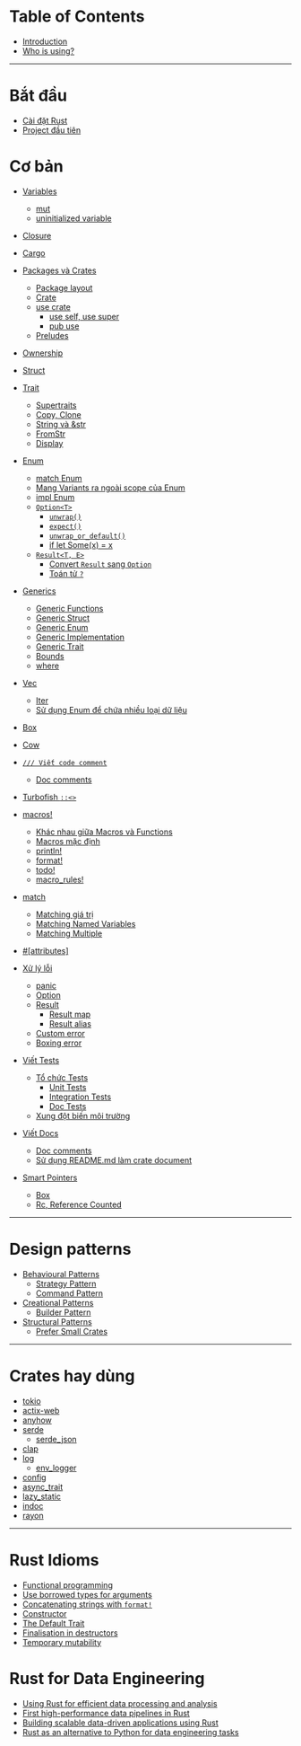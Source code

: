# Table of Contents

- [Introduction](README.md)
- [Who is using?](who-is-using.md)

---

# Bắt đầu

- [Cài đặt Rust](./getting-started/installation.md)
- [Project đầu tiên](./getting-started/first-project.md)

# Cơ bản

- [Variables](./basic/variables/README.md)
  - [mut](./basic/variables/mut.md)
  - [uninitialized variable](./basic/variables/uninitialized.md)

- [Closure](./basic/closure.md)

- [Cargo](./basic/cargo/README.md)

- [Packages và Crates](./basic/package-crate/README.md)

  - [Package layout](./basic/package-crate/package-layout.md)
  - [Crate](./basic/package-crate/crate.md)
  - [use crate](./basic/package-crate/use-crate/README.md)
    - [use self, use super](./basic/package-crate/use-crate/self-super.md)
    - [pub use](./basic/package-crate/use-crate/pub-use.md)
  - [Preludes](./basic/package-crate/preludes.md)

- [Ownership](./basic/ownership.md)

- [Struct](./basic/struct.md)

- [Trait](./basic/trait/README.md)

  - [Supertraits](./basic/trait/supertraits.md)
  - [Copy, Clone](./basic/trait/copy-clone.md)
  - [String và &str](./basic/trait/string-str.md)
  - [FromStr](./basic/trait/fromstr.md)
  - [Display]()

- [Enum](./basic/enum/README.md)

  - [match Enum](./basic/enum/match.md)
  - [Mang Variants ra ngoài scope của Enum](./basic/enum/use-variants.md)
  - [impl Enum](./basic/enum/impl.md)
  - [`Option<T>`](./basic/enum/option/README.md)
    - [`unwrap()`](./basic/enum/option/unwrap.md)
    - [`expect()`](./basic/enum/option/expect.md)
    - [`unwrap_or_default()`](./basic/enum/option/unwrap_or_default.md)
    - [if let Some(x) = x](./basic/enum/option/if_let_some.md)
  - [`Result<T, E>`](./basic/enum/result/README.md)
    - [Convert `Result` sang `Option`](./basic/enum/result/result-to-option.md)
    - [Toán tử `?`](./basic/enum/result/question-mark.md)

- [Generics](./basic/generics/README.md)

  - [Generic Functions](./basic/generics/functions.md)
  - [Generic Struct](./basic/generics/struct.md)
  - [Generic Enum](./basic/generics/enum.md)
  - [Generic Implementation](./basic/generics/impl.md)
  - [Generic Trait](./basic/generics/trait.md)
  - [Bounds](./basic/generics/bounds.md)
  - [where](./basic/generics/where.md)

- [Vec](./basic/vec/INDEX.md)

  - [Iter]()
  - [Sử dụng Enum để chứa nhiều loại dữ liệu]()

- [Box](./basic/box.md)

- [Cow](./basic/cow.md)

- [`/// Viết code comment`](./basic/code-comment/README.md)

  - [Doc comments](./basic/code-comment/doc-comment.md)

- [Turbofish `::<>`](./basic/turbofish.md)

- [macros!](./basic/macro/README.md)

  - [Khác nhau giữa Macros và Functions](./basic/macro/macros-vs-functions.md)
  - [Macros mặc định](./basic/macro/standard-macros.md)
  - [println!](./basic/macro/println.md)
  - [format!](./basic/macro/format.md)
  - [todo!](./basic/macro/todo.md)
  - [macro_rules!](./basic/macro/macro_rules.md)

- [match](./basic/match/README.md)

  - [Matching giá trị](./basic/match/literals.md)
  - [Matching Named Variables](./basic/match/named-vars.md)
  - [Matching Multiple](./basic/match/multiple.md)

- [#[attributes]](./basic/attr.md)

- [Xử lý lỗi](./basic/error-handling/README.md)

  - [panic](./basic/error-handling/panic.md)
  - [Option](./basic/error-handling/option.md)
  - [Result](./basic/error-handling/result.md)
    - [Result map](./basic/error-handling/result-map.md)
    - [Result alias](./basic/error-handling/result-alias.md)
  - [Custom error]()
  - [Boxing error]()

- [Viết Tests](./basic/testing/README.md)

  - [Tổ chức Tests](./basic/testing/test-organization.md)
    - [Unit Tests](./basic/testing/unit-tests.md)
    - [Integration Tests](./basic/testing/integration-tests.md)
    - [Doc Tests](./basic/testing/doc-tests.md)
  - [Xung đột biến môi trường](./basic/testing/env-conflict.md)

- [Viết Docs](./basic/rustdoc/README.md)

  - [Doc comments](./basic/code-comment/doc-comment.md)
  - [Sử dụng README.md làm crate document](./basic/rustdoc/doc-README.md)

- [Smart Pointers]()
  - [Box<T>]()
  - [Rc<T>, Reference Counted]()

---

# Design patterns

- [Behavioural Patterns](./design-pattern/behavioural/README.md)
  - [Strategy Pattern](./design-pattern/behavioural/strategy.md)
  - [Command Pattern](./design-pattern/behavioural/command.md)
- [Creational Patterns](./design-pattern/creational/README.md)
  - [Builder Pattern](./design-pattern/creational/builder.md)
- [Structural Patterns](./design-pattern/structural/README.md)
  - [Prefer Small Crates](./design-pattern/structural/small-rates.md)

---

# Crates hay dùng

- [tokio]()
- [actix-web]()
- [anyhow](./crates/anyhow.md)
- [serde]()
  - [serde_json]()
- [clap]()
- [log](./crates/log/README.md)
  - [env_logger](./crates/log/env_logger.md)
- [config]()
- [async_trait](./crates/async_trait.md)
- [lazy_static](./crates/lazy_static.md)
- [indoc](./crates/indoc.md)
- [rayon](./crates/rayon.md)

---

# Rust Idioms

- [Functional programming]()
- [Use borrowed types for arguments]()
- [Concatenating strings with `format!`]()
- [Constructor]()
- [The Default Trait]()
- [Finalisation in destructors]()
- [Temporary mutability]()

# Rust for Data Engineering

- [Using Rust for efficient data processing and analysis](./data-engineering/data-processing.md)
- [First high-performance data pipelines in Rust](./data-engineering/first-data-pipeline.md)
- [Building scalable data-driven applications using Rust](./data-engineering/data-driven.md)
- [Rust as an alternative to Python for data engineering tasks](./data-engineering/rust-as-alternative-python.md)

